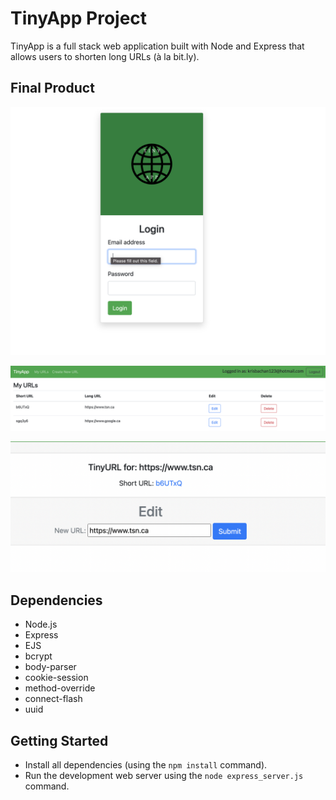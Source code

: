 # TinyApp Project

TinyApp is a full stack web application built with Node and Express that allows users to shorten long URLs (à la bit.ly).

## Final Product

!["Login Page and TinyApp Logo"](https://github.com/k2pbac/tinyapp/blob/master/public/images/login_img.png?raw=true)

!["Users URL's main page"](https://github.com/k2pbac/tinyapp/blob/master/public/images/urls_img.png?raw=true)

!["Users URL's edit page"](https://github.com/k2pbac/tinyapp/blob/master/public/images/edit_img.png?raw=true)


## Dependencies

- Node.js
- Express
- EJS
- bcrypt
- body-parser
- cookie-session
- method-override
- connect-flash
- uuid

## Getting Started

- Install all dependencies (using the `npm install` command).
- Run the development web server using the `node express_server.js` command.
